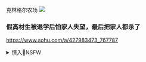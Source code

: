 克林格尔农场
![](https://cn.bing.com/th?id=OHR.Mazezilla_ZH-CN8502282112_UHD.jpg)

### 假高材生被退学后怕家人失望，最后把家人都杀了
https://www.sohu.com/a/427983473_767787

<details><summary>慎入🔞NSFW</summary>

Not Safe For Work
![](https://upload.wikimedia.org/wikipedia/commons/thumb/d/d3/Biohazard_Symbol_Specification.png/210px-Biohazard_Symbol_Specification.png)

<details><summary><b>风险自理Use At Your Own Risk🈲</summary>


</details>
</details>
